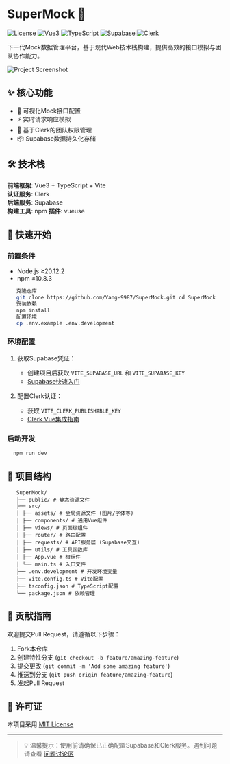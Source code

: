 # SuperMock 🚀

[![License](https://img.shields.io/badge/License-MIT-green)](LICENSE)
[![Vue3](https://img.shields.io/badge/Vue-3.4.21-brightgreen)](https://vuejs.org/)
[![TypeScript](https://img.shields.io/badge/TypeScript-5.0.2-blue)](https://www.typescriptlang.org/)
[![Supabase](https://img.shields.io/badge/Supabase-2.39.8-blue)](https://supabase.com)
[![Clerk](https://img.shields.io/badge/@clerk/vue-1.2.1-blue)](https://clerk.com/)


下一代Mock数据管理平台，基于现代Web技术栈构建，提供高效的接口模拟与团队协作能力。

![Project Screenshot](./docs/screenshot.png) <!-- 建议添加实际项目截图 -->

## ✨ 核心功能

- 🧩 可视化Mock接口配置
- ⚡ 实时请求响应模拟
- 🔐 基于Clerk的团队权限管理
- 📦 Supabase数据持久化存储

## 🛠️ 技术栈

**前端框架**: Vue3 + TypeScript + Vite  
**认证服务**: Clerk  
**后端服务**: Supabase  
**构建工具**: npm
**插件**: vueuse

## 🚀 快速开始

### 前置条件
- Node.js ≥20.12.2
- npm ≥10.8.3
```bash
   克隆仓库
   git clone https://github.com/Yang-9987/SuperMock.git cd SuperMock
   安装依赖
   npm install
   配置环境
   cp .env.example .env.development
```

### 环境配置
1. 获取Supabase凭证：
   - 创建项目后获取 `VITE_SUPABASE_URL` 和 `VITE_SUPABASE_KEY`
   - [Supabase快速入门](https://supabase.com/docs/guides/with-vue-3)

2. 配置Clerk认证：
   - 获取 `VITE_CLERK_PUBLISHABLE_KEY`
   - [Clerk Vue集成指南](https://clerk.com/docs/quickstarts/vue)

### 启动开发
```bash
  npm run dev
```

## 📂 项目结构
```plaintext
   SuperMock/
   ├── public/ # 静态资源文件 
   ├── src/ 
   │ ├── assets/ # 全局资源文件 (图片/字体等) 
   │ ├── components/ # 通用Vue组件 
   │ ├── views/ # 页面级组件 
   │ ├── router/ # 路由配置
   │ ├── requests/ # API服务层 (Supabase交互)
   │ ├── utils/ # 工具函数库 
   │ ├── App.vue # 根组件 
   │ └── main.ts # 入口文件
   ├── .env.development # 开发环境变量 
   ├── vite.config.ts # Vite配置 
   ├── tsconfig.json # TypeScript配置 
   └── package.json # 依赖管理
```


## 🤝 贡献指南
欢迎提交Pull Request，请遵循以下步骤：
1. Fork本仓库
2. 创建特性分支 (`git checkout -b feature/amazing-feature`)
3. 提交更改 (`git commit -m 'Add some amazing feature'`)
4. 推送到分支 (`git push origin feature/amazing-feature`)
5. 发起Pull Request

## 📄 许可证
本项目采用 [MIT License](LICENSE)

---

> 💡 温馨提示：使用前请确保已正确配置Supabase和Clerk服务。遇到问题请查看 [问题讨论区](https://github.com/Yang-9987/SuperMock/issues)
